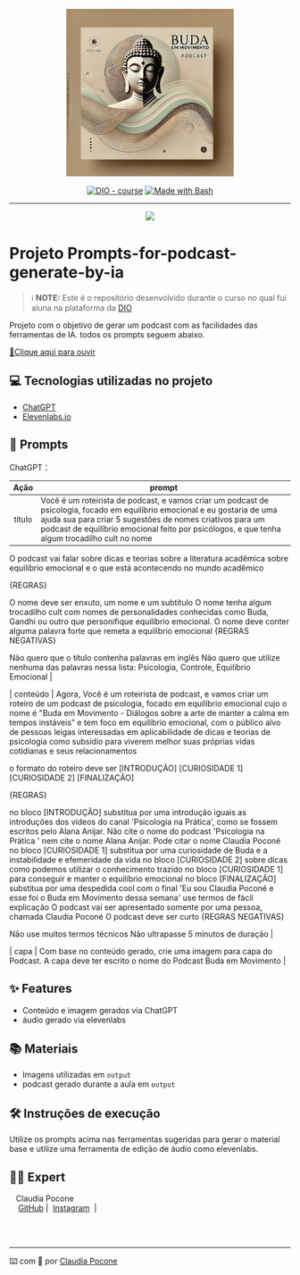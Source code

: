 <p align="center">
<img 
    src="output/file-LaGsvwH3PNqB8xWgMesbtR.jpg"
    width="300"
/>
</p>

<p align="center">
<a href="https://dio.me/"><img src="https://img.shields.io/badge/DIO-Course-28DA77?logo=youtube" alt="DIO - course"></a>
<a href="https://www.gnu.org/software/bash/" title="Go to Bash homepage"><img src="https://img.shields.io/badge/Prompt-Project-blue?logo=gnu-bash&amp;logoColor=white" alt="Made with Bash"></a></p>

-------


<p align="center">
<img 
    src="./assets/cover.png"
    width="400"  
/>
</p>

# Projeto Prompts-for-podcast-generate-by-ia


 > ℹ️ **NOTE:** Este é o repositório desenvolvido durante o curso no qual fui aluna na plataforma da [DIO](https://dio.me)

Projeto com o objetivo de gerar um podcast com as facilidades das ferramentas de IA. todos os prompts seguem abaixo.

<a href="https://github.com/ClaudiaPocone/prompts-for-podcast-generate-by-ia/blob/main/output/2024_12_25_20_13_59.mp3" title="Ouça Podcast now"> 📕Clique aqui para ouvir</a>

## 💻 Tecnologias utilizadas no projeto

- [ChatGPT](https://chat.openai.com/) 
- [Elevenlabs.io]( https://elevenlabs.io/app/home)

## 🧠 Prompts


ChatGPT：

|   Ação   | prompt                                                                                                                                                                                                                                                                         |
| :------: | ------------------------------------------------------------------------------------------------------------------------------------------------------------------------------------------------------------------------------------------------------------------------------ |
|  título  | Você é um roteirista de podcast, e vamos criar um podcast de psicologia, focado em equilíbrio emocional e eu gostaria de uma ajuda sua para criar 5 sugestões de nomes criativos para um podcast de equilíbrio emocional feito por psicólogos, e que tenha algum trocadilho cult no nome

O podcast vai falar sobre dicas e teorias sobre a literatura acadêmica sobre equilíbrio emocional e o que está acontecendo no mundo acadêmico 

{REGRAS}

O nome deve ser enxuto, um nome e um subtítulo
O nome tenha algum trocadilho cult com nomes de personalidades conhecidas como Buda, Gandhi ou outro que personifique equilíbrio emocional.
O nome deve conter alguma palavra forte que remeta a equilíbrio emocional
{REGRAS NEGATIVAS}

Não quero que o título contenha palavras em inglês
Não quero que utilize nenhuma das palavras nessa lista: Psicologia, Controle, Equilíbrio Emocional |

| conteúdo | Agora, Você é um roteirista de podcast, e vamos criar um roteiro de um podcast de psicologia, focado em equilíbrio emocional cujo o nome é "Buda em Movimento - Diálogos sobre a arte de manter a calma em tempos instáveis" e tem foco em equilíbrio emocional, com o público alvo de pessoas leigas interessadas em aplicabilidade de dicas e teorias de psicologia como subsídio para viverem melhor suas próprias vidas cotidianas e seus relacionamentos 

o formato do roteiro deve ser [INTRODUÇÃO] [CURIOSIDADE 1] [CURIOSIDADE 2] [FINALIZAÇÃO]

{REGRAS}

no bloco [INTRODUÇÃO] substitua por uma introdução iguais as introduções dos vídeos do canal 'Psicologia na Prática', como se fossem escritos pelo Alana Anijar. Não cite o nome do podcast 'Psicologia na Prática ' nem cite o nome Alana Anijar. Pode citar o nome Claudia Poconé 
no bloco [CURIOSIDADE 1] substitua por uma curiosidade de Buda e a instabilidade e efemeridade da vida
no bloco [CURIOSIDADE 2] sobre dicas como podemos utilizar o conhecimento trazido no bloco [CURIOSIDADE 1] para conseguir e manter o equilíbrio emocional 
no bloco [FINALIZAÇÃO] substitua por uma despedida cool com o final 'Eu sou Claudia Poconé e esse foi o Buda em Movimento dessa semana'
use termos de fácil explicação
O podcast vai ser apresentado somente por uma pessoa, chamada Claudia Poconé 
O podcast deve ser curto
{REGRAS NEGATIVAS}

Não use muitos termos técnicos
Não ultrapasse 5 minutos de duração |

| capa | Com base no conteúdo gerado, crie uma imagem para capa do Podcast. A capa deve ter escrito o nome do Podcast Buda em Movimento |



## ✨ Features

- Conteúdo e imagem gerados via ChatGPT
- áudio gerado via elevenlabs

## 📚 Materiais

- Imagens utilizadas em `output`
- podcast gerado durante a aula em `output`

## 🛠️ Instruções de execução

Utilize os prompts acima nas ferramentas sugeridas para gerar o material base e utilize uma ferramenta de edição de áudio como elevenlabs.

## 👨‍💻 Expert

<p>&nbsp&nbsp&nbspClaudia Pocone<br>
    &nbsp&nbsp&nbsp
    <a href="https://github.com/ClaudiaPocone">
    GitHub</a>&nbsp;|&nbsp;
    <a href="https://www.instagram.com/claudinhapocone.exe/">
    Instagram</a>
&nbsp;|&nbsp;</p>
</p>
<br/><br/>
<p>

---

⌨️ com 💜 por [Claudia Pocone](https://github.com/ClaudiaPocone)
